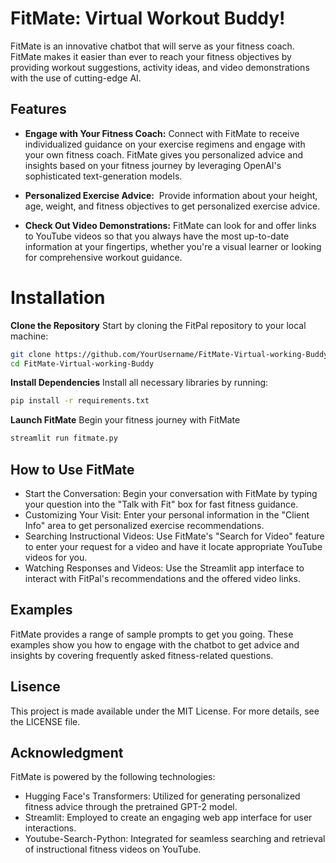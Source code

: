 FitMate: Virtual Workout Buddy!
============
FitMate is an innovative chatbot that will serve as your fitness coach. FitMate makes it easier than ever to reach your fitness objectives by providing workout suggestions, activity ideas, and video demonstrations with the use of cutting-edge AI.

Features
------
+ **Engage with Your Fitness Coach:**
Connect with FitMate to receive individualized guidance on your exercise regimens and engage with your own fitness coach. FitMate gives you personalized advice and insights based on your fitness journey by leveraging OpenAI's sophisticated text-generation models.

+ **Personalized Exercise Advice:** 
Provide information about your height, age, weight, and fitness objectives to get personalized exercise advice.

+ **Check Out Video Demonstrations:**
FitMate can look for and offer links to YouTube videos so that you always have the most up-to-date information at your fingertips, whether you're a visual learner or looking for comprehensive workout guidance.

Installation
=============
**Clone the Repository**
Start by cloning the FitPal repository to your local machine:
```bash
git clone https://github.com/YourUsername/FitMate-Virtual-working-Buddy.git
cd FitMate-Virtual-working-Buddy
```

**Install Dependencies**
Install all necessary libraries by running:
```bash
pip install -r requirements.txt
```
**Launch FitMate**
Begin your fitness journey with FitMate
```bash
streamlit run fitmate.py
```

How to Use FitMate
-------
+ Start the Conversation: Begin your conversation with FitMate by typing your question into the "Talk with Fit" box for fast fitness guidance.
+ Customizing Your Visit: Enter your personal information in the "Client Info" area to get personalized exercise recommendations.
+ Searching Instructional Videos: Use FitMate's "Search for Video" feature to enter your request for a video and have it locate appropriate YouTube videos for you.
+ Watching Responses and Videos: Use the Streamlit app interface to interact with FitPal's recommendations and the offered video links.

Examples
-------
FitMate provides a range of sample prompts to get you going. These examples show you how to engage with the chatbot to get advice and insights by covering frequently asked fitness-related questions.

Lisence
-----
This project is made available under the MIT License. For more details, see the LICENSE file.

Acknowledgment
-----
FitMate is powered by the following technologies:

+ Hugging Face's Transformers: Utilized for generating personalized fitness advice through the pretrained GPT-2 model.
+ Streamlit: Employed to create an engaging web app interface for user interactions.
+ Youtube-Search-Python: Integrated for seamless searching and retrieval of instructional fitness videos on YouTube.




